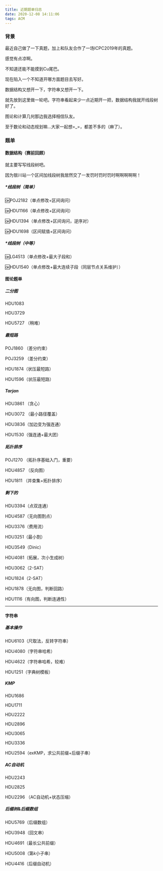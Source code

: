 ```yaml
---
title: 近期题单归总
date: 2020-12-08 14:11:06
tags: ACM
---
```


### 背景

最近自己做了一下真题，加上和队友合作了一场ICPC2019年的真题。

感觉有点凉啊。

不知道还能不能摸到Cu尾巴。

现在陷入一个不知道开哪方面题目去写好。

数据结构又想开一下，字符串又想开一下。<!-- more -->

就先放到这里做一轮吧。字符串看起来少一点近期开一把，数据结构我就开线段树好了。

图论和计算几何那边我选择相信队友。

至于数论和动态规划嘛...大家一起想=_=，都差不多的（麻了）。

### 题单

#### 数据结构（赛前回顾）

就主要写写线段树吧。

因为银川站一个区间加线段树我居然交了一发罚时罚时罚时啊啊啊啊啊！

##### *线段树（简单）

🆗POJ2182（单点修改+区间询问）

🆗HDU1166（单点修改+区间询问）

🆗HDU1394（单点修改+区间询问，逆序对）

🆗HDU1698（区间赋值+区间询问）

##### *线段树（中等）

🆗LG4513（单点修改+最大子段和）

🆗HDU1540（单点修改+最大连续子段（同层节点关系维护））

#### 图论题单

##### 二分图

HDU1083

HDU3729

HDU5727 （稍难）

##### 最短路

POJ1860 （差分约束）

POJ3259 （差分约束）

HDU1874（状压最短路）

HDU1596（状压最短路）

##### Tarjan

HDU3861 （贪心）

HDU3072 （最小路径覆盖）

HDU3836（加边变为强连通）

HDU1530（强连通+最大团）

##### 拓扑排序

POJ1270 （拓扑序基础入门，重要）

HDU4857 （反向图）

HDU1811 （并查集+拓扑排序）

##### 剩下的

HDU3394（点双连通）

HDU4587（无向图割点）

HDU3376（费用流）

HDU3251（最小割）

HDU3549（Dinic）

HDU4081（拓展，次小生成树）

HDU3062（2-SAT）

HDU1824（2-SAT）

HDU1878（无向图，判断回路）

HDU1116（有向图，判断连通性）

---



#### 字符串

##### 基本操作

HDU6103（尺取法，反转字符串）

HDU4080（字符串哈希）

HDU4622（字符串哈希，较难）

HDU1251（字典树模板）

##### KMP

HDU1686

HDU1711

HDU2222

HDU2896

HDU3065

HDU3336

HDU2594（exKMP，求公共前缀+后缀子串）

##### AC自动机

HDU2243

HDU2825

HDU2296 （AC自动机+状态压缩）

##### 后缀树&后缀数组

HDU5769（后缀数组）

HDU3948（回文串）

HDU4691（最长公共前缀）

HDU5008（第$k$小子串）

HDU4416（后缀自动机）